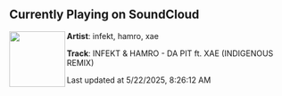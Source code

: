 ## Currently Playing on SoundCloud

[<img align="left" width="100" src="https://i1.sndcdn.com/artworks-NgM2Lt4iMtnUE7uU-u8B1vA-t500x500.png">](https://soundcloud.com/indigenousdubz/infekt-hamro-da-pit-ft-xae-indigenous-remix)

**Artist**: infekt, hamro, xae 

**Track**: INFEKT & HAMRO - DA PIT ft. XAE (INDIGENOUS REMIX)

Last updated at 5/22/2025, 8:26:12 AM
